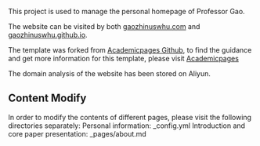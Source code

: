 This project is used to manage the personal homepage of Professor Gao.

The website can be visited by both [gaozhinuswhu.com](https://gaozhinuswhu.com) and [gaozhinuswhu.github.io](https://gaozhinuswhu.github.io).

The template was forked from [Academicpages Github](https://github.com/academicpages/academicpages.github.io), to find the guidance and get more information for this template, please visit [Academicpages](https://academicpages.github.io)

The domain analysis of the website has been stored on Aliyun.

## Content Modify
In order to modify the contents of different pages, please visit the following directories separately:
Personal information: _config.yml 
Introduction and core paper presentation: _pages/about.md
